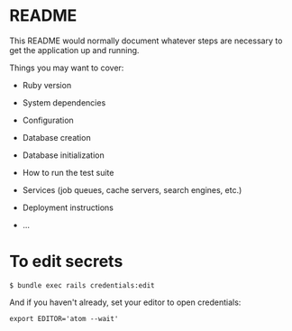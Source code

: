 # README

This README would normally document whatever steps are necessary to get the
application up and running.

Things you may want to cover:

* Ruby version

* System dependencies

* Configuration

* Database creation

* Database initialization

* How to run the test suite

* Services (job queues, cache servers, search engines, etc.)

* Deployment instructions

* ...


# To edit secrets
```
$ bundle exec rails credentials:edit
```
And if you haven't already, set your editor to open credentials:
```
export EDITOR='atom --wait'
```
